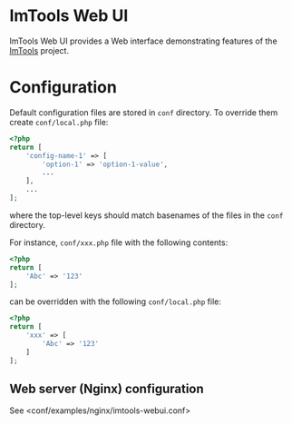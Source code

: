 # ImTools Web UI

ImTools Web UI provides a Web interface demonstrating features of the [ImTools](https://bitbucket.org/osmanov/imtools) project.

# Configuration

Default configuration files are stored in `conf` directory. To override them create `conf/local.php` file:
```php
<?php
return [
    'config-name-1' => [
        'option-1' => 'option-1-value',
        ...
    ],
    ...
];
```
where the top-level keys should match basenames of the files in the `conf` directory.

For instance, `conf/xxx.php` file with the following contents:
```php
<?php
return [
    'Abc' => '123'
];
```
can be overridden with the following `conf/local.php` file:
```php
<?php
return [
    'xxx' => [
        'Abc' => '123'
    ]
];
```

## Web server (Nginx) configuration

See <conf/examples/nginx/imtools-webui.conf>
